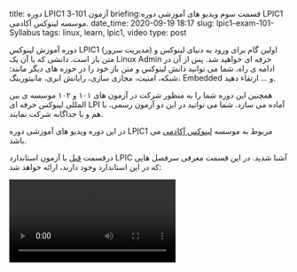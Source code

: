 title: دوره LPIC1 آزمون 101-3
briefing:قسمت سوم ویدیو های آموزشی دوره LPIC1 موسسه لینوکس آکادمی.
date_time: 2020-09-19 18:17
slug: lpic1-exam-101-Syllabus
tags: linux, learn, lpic1, video
type: post


دوره آموزش لینوکس LPIC1 (مدیریت سرور) اولین گام برای ورود به دنیای لینوکس و متن باز است. دانشی که با آن یک Linux Admin حرفه ای خواهید شد.
پس از آن در ادامه ی راه، شما می توانید دانش لینوکس و متن باز خود را در حوزه های دیگر مانند: شبکه، امنیت، مجازی سازی،  رایانش ابری، مانیتورینگ، Embedded و ... ارتقاء دهید.


همچنین این دوره شما را به منظور شرکت در آزمون های  ۱۰۱ و ۱۰۲ موسسه ی بین المللی لینوکس حرفه ای LPI آماده می سازد. شما می توانید در این دو آزمون رسمی، با هم و یا جداگانه شرکت نمایند.


در این دوره ویدیو های آموزشی دوره LPIC1 مربوط به موسسه [لینوکس آکادمی][acadmy] می باشد.

درقسمت [قبل][last] با آزمون استاندارد LPIC آشنا شدید. در این قسمت معرفی سرفصل هایی که در این استاندارد وجود دارند، ارائه خواهد شد:


<link href="https://unpkg.com/video.js/dist/video-js.css" rel="stylesheet">
  <script src="https://unpkg.com/video.js/dist/video.js"></script>
  <script src="https://unpkg.com/videojs-contrib-hls/dist/videojs-contrib-hls.js"></script>
<div >
<video id="my_video_1" class="video-js vjs-fluid vjs-default-skin" controls preload="auto" data-setup='{}'>
    <source src="https://shgn.ir/media/learn/videos/lpic1/LPIC-1-System-Administrator-Exam_101_4-Syllabus/playlist.m3u8" type="application/x-mpegURL">
  </video>
</div>
<script>
var player = videojs('my_video_1');
player.play();
</script>


[acadmy]: https://linuxacademy.com/
[last]: https://shgn.ir/2020-09-17/lpic1-exam-101-Introduction-to-Exam.html